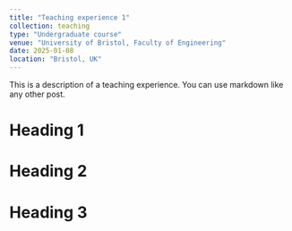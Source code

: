 ```yaml
---
title: "Teaching experience 1"
collection: teaching
type: "Undergraduate course"
venue: "University of Bristol, Faculty of Engineering"
date: 2025-01-08
location: "Bristol, UK"
---
```


This is a description of a teaching experience. You can use markdown like any other post.

Heading 1
======

Heading 2
======

Heading 3
======
